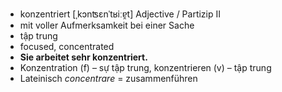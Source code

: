 - konzentriert	[ˌkɔnʦɛnˈtʁiːɐ̯t]	Adjective / Partizip II	
- mit voller Aufmerksamkeit bei einer Sache
- tập trung
- focused, concentrated
- **Sie arbeitet sehr konzentriert.**
- Konzentration (f) – sự tập trung, konzentrieren (v) – tập trung	
- Lateinisch *concentrare* = zusammenführen